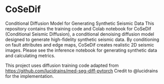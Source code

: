 # CoSeDif
Conditional Diffusion Model for Generating  Synthetic Seismic Data 
This repository contains the training code and Colab notebook for CoSeDif (Conditional Seismic Diffusion), a  conditional denoising diffusion model designed to generate high-fidelity synthetic seismic data. By conditioning on fault attributes and edge maps, CoSeDif creates realistic 2D seismic images. Please see the inference notebook for generating synthetic data and calculating metrics. 

This project uses diffusion training code adapted from https://github.com/lucidrains/med-seg-diff-pytorch
Credit to @lucidrains for the  implementation.
